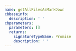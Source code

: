 ```yaml
---
name: getAllFilesAsMarkDown
cbbaseinfo:
  description: ' '
cbparameters:
  parameters: []
  returns:
    signatureTypeName: Promise
    description: ' '
---
```

<CBBaseInfo/> 
 <CBParameters/>